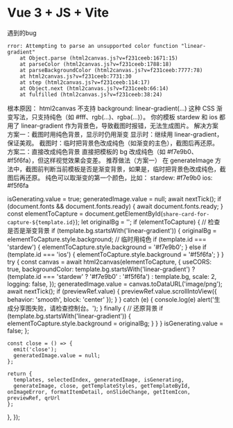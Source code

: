 # Vue 3 + JS + Vite

遇到的bug
```
rror: Attempting to parse an unsupported color function "linear-gradient"
    at Object.parse (html2canvas.js?v=f231ceeb:1671:15)
    at parseColor (html2canvas.js?v=f231ceeb:1788:18)
    at parseBackgroundColor (html2canvas.js?v=f231ceeb:7777:78)
    at html2canvas.js?v=f231ceeb:7731:30
    at step (html2canvas.js?v=f231ceeb:114:17)
    at Object.next (html2canvas.js?v=f231ceeb:66:14)
    at fulfilled (html2canvas.js?v=f231ceeb:38:24)
```
根本原因：
html2canvas 不支持 background: linear-gradient(...) 这种 CSS 渐变写法，只支持纯色（如 #fff、rgb(...)、rgba(...)）。
你的模板 stardew 和 ios 都用了 linear-gradient 作为背景色，导致截图时报错，无法生成图片。
解决方案
方案一：截图时用纯色背景，显示时仍用渐变
显示时：继续用 linear-gradient，保证美观。
截图时：临时把背景色改成纯色（如渐变的主色），截图后再还原。
方案二：直接改成纯色背景
直接把模板的 bg 改成纯色（如 #f7e9b0、#f5f6fa），但这样视觉效果会变差。
推荐做法（方案一）
在 generateImage 方法中，截图前判断当前模板是否是渐变背景，如果是，临时把背景色改成纯色，截图后再还原。
纯色可以取渐变的第一个颜色，比如：
stardew: #f7e9b0
ios: #f5f6fa


isGenerating.value = true;
      generatedImage.value = null;
      await nextTick();
      if (document.fonts && document.fonts.ready) {
        await document.fonts.ready;
      }
      const elementToCapture = document.getElementById(`share-card-for-capture-${template.id}`);
      let originalBg = '';
      if (elementToCapture) {
        // 检查是否是渐变背景
        if (template.bg.startsWith('linear-gradient')) {
          originalBg = elementToCapture.style.background;
          // 临时用纯色
          if (template.id === 'stardew') {
            elementToCapture.style.background = '#f7e9b0';
          } else if (template.id === 'ios') {
            elementToCapture.style.background = '#f5f6fa';
          }
        }
        try {
          const canvas = await html2canvas(elementToCapture, {
            useCORS: true,
            backgroundColor: template.bg.startsWith('linear-gradient') 
              ? (template.id === 'stardew' ? '#f7e9b0' : '#f5f6fa')
              : template.bg,
            scale: 2,
            logging: false,
          });
          generatedImage.value = canvas.toDataURL('image/png');
          await nextTick();
          if (previewRef.value) {
            previewRef.value.scrollIntoView({ behavior: 'smooth', block: 'center' });
          }
        } catch (e) {
          console.log(e)
          alert('生成分享图失败，请检查控制台。');
        } finally {
          // 还原背景
          if (template.bg.startsWith('linear-gradient')) {
            elementToCapture.style.background = originalBg;
          }
        }
      }
      isGenerating.value = false;
    };

    const close = () => {
      emit('close');
      generatedImage.value = null;
    };

    return {
      templates, selectedIndex, generatedImage, isGenerating,
      generateImage, close, getTemplateStyles, getTemplateById, onImageError, formatItemDetail, onSlideChange, getItemIcon, previewRef, qrUrl
    };
  },
});
</script>

<style scoped>
@import url('https://fonts.googleapis.com/css2?family=Press+Start+2P&display=swap');
@import url('https://fonts.googleapis.com/css2?family=VT323&display=swap');
.pixel-modal-overlay {
  position: fixed;
  top: 0; left: 0; width: 100vw; height: 100vh;
  display: flex; justify-content: center; align-items: center;
  z-index: 2000;
  padding: 0;
}
.pixel-modal-content {
  background: #181818;
  font-family: 'Press Start 2P', 'Silkscreen', monospace;
  border-radius: 0;
  box-shadow: none;
  padding: 0;
  width: 98vw; max-width: 420px;
  max-height: 96vh; overflow-y: auto;
  color: #fff;
  position: relative;
  border: 8px solid #fff;
  image-rendering: pixelated;
}
.pixel-border {
  border: 8px solid #fff;
  box-shadow: 0 0 0 4px #000, 0 0 0 8px #8f99a8;
  border-radius: 0;
}
.pixel-modal-header {
  display: flex;
  align-items: center;
  justify-content: space-between;
  padding: 12px 16px 0 16px;
  border-bottom: 4px solid #8f99a8;
}
.pixel-modal-title {
  font-size: 16px;
  font-family: 'Press Start 2P', 'Silkscreen', monospace;
  color: #fff;
  letter-spacing: 1px;
}
.pixel-btn {
  font-family: 'Press Start 2P', 'Silkscreen', monospace;
  background: #fff;
  color: #222;
  border: 4px solid #8f99a8;
  border-radius: 0;
  padding: 8px 16px;
  font-size: 14px;
  margin: 0 4px;
  cursor: pointer;
  image-rendering: pixelated;
  box-shadow: 2px 2px 0 #000;
  transition: background 0.1s;
}
.pixel-btn:active {
  background: #8f99a8;
  color: #fff;
}
.pixel-close-btn {
  padding: 4px 10px;
  font-size: 18px;
  background: #fff;
  color: #8f99a8;
  border: 4px solid #8f99a8;
  box-shadow: 2px 2px 0 #000;
}
.pixel-modal-subtitle {
  font-size: 13px;
  color: #fff;
  font-family: 'Press Start 2P', 'Silkscreen', monospace;
  margin: 8px 0 4px 0;
  display: block;
}
.pixel-modal-text {
  font-size: 13px;
  color: #fff;
  font-family: 'Press Start 2P', 'Silkscreen', monospace;
  margin: 12px 0;
  display: block;
  text-align: center;
}
.pixel-swiper {
  width: 100%;
  margin: 0 auto 8px auto;
  padding-bottom: 8px;
}
.pixel-swiper-indicator {
  display: flex;
  justify-content: center;
  align-items: center;
  margin-bottom: 8px;
  gap: 4px;
}
.pixel-dot {
  width: 12px; height: 12px;
  background: #fff;
  border: 2px solid #8f99a8;
  display: inline-block;
  margin: 0 2px;
  image-rendering: pixelated;
}
.pixel-dot.active {
  background: #8f99a8;
}
.pixel-share-card {
  width: 100%;
  max-width: 360px;
  margin: 0 auto;
  min-height: 320px;
  display: flex;
  flex-direction: column;
  align-items: center;
  box-sizing: border-box;
  padding: 0;
  overflow: hidden;
  position: relative;
  border-radius: 0;
  border: 4px solid #fff;
  box-shadow: 0 0 0 4px #000;
  image-rendering: pixelated;
}
.pixel-share-card.pixel {
  background: #222;
  color: #fff;
  font-family: 'Press Start 2P', 'Silkscreen', monospace;
  border: 4px solid #fff;
  box-shadow: 0 0 0 4px #000;
}
.pixel-share-card.stardew {
  background: linear-gradient(135deg, #f7e9b0 60%, #a3d977 100%);
  color: #5b3a1b;
  font-family: 'VT323', 'Silkscreen', monospace;
  border: 4px solid #a3d977;
  box-shadow: 0 0 0 4px #5b3a1b;
}
.pixel-share-card.ios {
  background: linear-gradient(135deg, #f5f6fa 60%, #d1d8e6 100%);
  color: #222;
  font-family: 'SF Pro Display', 'Arial', sans-serif;
  border: 4px solid #bdbdbd;
  box-shadow: 0 0 0 4px #aaa;
}
.pixel-share-card.win98 {
  background: #c3c7cb;
  color: #222;
  font-family: 'Consolas', 'Courier New', monospace;
  border: 4px solid #000;
  box-shadow: 4px 4px 0 #fff, 8px 8px 0 #000;
}
.pixel-share-header {
  text-align: center;
  margin-bottom: 8px;
  padding: 16px 0 8px 0;
  border-bottom: 4px solid #8f99a8;
  width: 100%;
  font-size: 15px;
  font-family: inherit;
}
.pixel-share-title {
  font-size: 18px;
  font-family: inherit;
  color: inherit;
  letter-spacing: 1px;
  display: block;
}
.pixel-share-date {
  font-size: 11px;
  color: #aaa;
  font-family: inherit;
  display: block;
}
.pixel-share-items {
  display: flex;
  flex-direction: column;
  gap: 10px;
  width: 100%;
  padding: 12px 0;
  align-items: center;
}
.pixel-share-item {
  display: flex;
  flex-direction: row;
  align-items: center;
  justify-content: flex-start;
  width: 90%;
  margin: 0 auto;
  background: rgba(255,255,255,0.10);
  box-shadow: 0 1px 4px rgba(0,0,0,0.06);
  padding: 8px 12px;
  min-width: 0;
  border-radius: 0;
  border: 2px solid #fff;
  font-family: inherit;
  color: inherit;
  image-rendering: pixelated;
}
.pixel-share-item.pixel {
  background: #222;
  color: #fff;
  border: 2px solid #fff;
  font-family: 'Press Start 2P', 'Silkscreen', monospace;
}
.pixel-share-item.stardew {
  background: #f7e9b0;
  color: #5b3a1b;
  border: 2px solid #a3d977;
  font-family: 'VT323', 'Silkscreen', monospace;
}
.pixel-share-item.ios {
  background: #fff;
  color: #222;
  border: 2px solid #bdbdbd;
  font-family: 'SF Pro Display', 'Arial', sans-serif;
}
.pixel-share-item.win98 {
  background: #e0e7ef;
  color: #222;
  border: 2px solid #000;
  font-family: 'Consolas', 'Courier New', monospace;
  box-shadow: 2px 2px 0 #fff, 4px 4px 0 #000;
}
.pixel-item-icon {
  width: 28px;
  height: 28px;
  margin-right: 10px;
  display: flex;
  align-items: center;
  justify-content: center;
  image-rendering: pixelated;
}
.pixel-item-icon img {
  width: 100%;
  height: 100%;
  object-fit: contain;
  image-rendering: pixelated;
}
.pixel-share-item-content {
  width: 100%;
  text-align: left;
  font-family: inherit;
}
.pixel-share-item-title {
  font-size: 13px;
  font-weight: 600;
  margin: 2px 0;
  white-space: nowrap;
  overflow: hidden;
  text-overflow: ellipsis;
  font-family: inherit;
}
.pixel-share-item-detail {
  font-size: 12px;
  color: #8f99a8;
  margin: 2px 0;
  font-family: inherit;
}
.pixel-share-item-remark {
  font-size: 12px;
  color: #f59e42;
  margin: 2px 0 0 0;
  word-break: break-all;
  white-space: pre-line;
  font-family: inherit;
}
.pixel-share-footer {
  margin-top: auto;
  padding: 12px 0 8px 0;
  display: flex;
  flex-direction: column;
  align-items: center;
  border-top: 4px solid #8f99a8;
  background: transparent;
  width: 100%;
}
.pixel-qrcode {
  margin: 0 auto 4px auto;
  border-radius: 0;
  box-shadow: 0 1px 4px rgba(0,0,0,0.10);
  image-rendering: pixelated;
}
.pixel-qrcode-tip {
  font-size: 11px;
  color: #8f99a8;
  margin-top: 2px;
  font-family: 'Press Start 2P', 'Silkscreen', monospace;
}
.pixel-generated-image-preview {
  margin-top: 12px;
  text-align: center;
}
.pixel-generated-image-preview img {
  max-width: 100%;
  border: 4px solid #fff;
  image-rendering: pixelated;
}
.pixel-modal-actions {
  display: flex;
  justify-content: flex-end;
  gap: 8px;
  margin-top: 12px;
  flex-wrap: wrap;
  border-top: 4px solid #8f99a8;
  padding-top: 8px;
}
.pixel-modal-actions .pixel-btn {
  padding: 8px 18px;
  font-size: 14px;
  border-radius: 0;
  border: 4px solid #8f99a8;
  font-family: 'Press Start 2P', 'Silkscreen', monospace;
  background: #fff;
  color: #8f99a8;
  box-shadow: 2px 2px 0 #000;
  cursor: pointer;
  margin: 0 4px;
}
.pixel-modal-actions .pixel-btn:active {
  background: #8f99a8;
  color: #fff;
}
.pixel-modal-actions .pixel-btn.pixel-submit-btn {
  background: #8f99a8;
  color: #fff;
}
.pixel-modal-actions .pixel-btn:disabled {
  background: #e0e7ef;
  color: #aaa;
  cursor: default;
}
@media (max-width: 480px) {
  .pixel-modal-content {
    max-width: 99vw;
    padding: 0;
  }
  .pixel-share-card {
    max-width: 99vw;
    border-radius: 0;
  }
}
.pixel-preview-divider {
  border-top: 2px dashed #8f99a8;
  margin: 16px 0 8px 0;
}